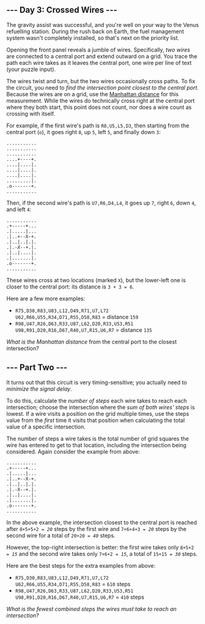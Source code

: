 <h2>--- Day 3: Crossed Wires ---</h2><p>The gravity assist was successful, and you're well on your way to the Venus refuelling station.  During the rush back on Earth, the fuel management system wasn't completely installed, so that's next on the priority list.</p>
<p>Opening the front panel reveals a jumble of wires. Specifically, <em>two wires</em> are connected to a central port and extend outward on a grid.  You trace the path each wire takes as it leaves the central port, one wire per line of text (your puzzle input).</p>
<p>The wires <span title="A jumble of twisty little wires, all alike.">twist and turn</span>, but the two wires occasionally cross paths. To fix the circuit, you need to <em>find the intersection point closest to the central port</em>. Because the wires are on a grid, use the <a href="https://en.wikipedia.org/wiki/Taxicab_geometry">Manhattan distance</a> for this measurement. While the wires do technically cross right at the central port where they both start, this point does not count, nor does a wire count as crossing with itself.</p>
<p>For example, if the first wire's path is <code>R8,U5,L5,D3</code>, then starting from the central port (<code>o</code>), it goes right <code>8</code>, up <code>5</code>, left <code>5</code>, and finally down <code>3</code>:</p>
<pre><code>...........
...........
...........
....+----+.
....|....|.
....|....|.
....|....|.
.........|.
.o-------+.
...........
</code></pre>
<p>Then, if the second wire's path is <code>U7,R6,D4,L4</code>, it goes up <code>7</code>, right <code>6</code>, down <code>4</code>, and left <code>4</code>:</p>
<pre><code>...........
.+-----+...
.|.....|...
.|..+--X-+.
.|..|..|.|.
.|.-<em>X</em>--+.|.
.|..|....|.
.|.......|.
.o-------+.
...........
</code></pre>
<p>These wires cross at two locations (marked <code>X</code>), but the lower-left one is closer to the central port: its distance is <code>3 + 3 = 6</code>.</p>
<p>Here are a few more examples:</p>
<ul>
<li><code>R75,D30,R83,U83,L12,D49,R71,U7,L72<br>U62,R66,U55,R34,D71,R55,D58,R83</code> = distance <code>159</code></li>
<li><code>R98,U47,R26,D63,R33,U87,L62,D20,R33,U53,R51<br>U98,R91,D20,R16,D67,R40,U7,R15,U6,R7</code> = distance <code>135</code></li>
</ul>
<p><em>What is the Manhattan distance</em> from the central port to the closest intersection?</p>

<h2 id="part2">--- Part Two ---</h2><p>It turns out that this circuit is very timing-sensitive; you actually need to <em>minimize the signal delay</em>.</p>
<p>To do this, calculate the <em>number of steps</em> each wire takes to reach each intersection; choose the intersection where the <em>sum of both wires' steps</em> is lowest. If a wire visits a position on the grid multiple times, use the steps value from the <em>first</em> time it visits that position when calculating the total value of a specific intersection.</p>
<p>The number of steps a wire takes is the total number of grid squares the wire has entered to get to that location, including the intersection being considered. Again consider the example from above:</p>
<pre><code>...........
.+-----+...
.|.....|...
.|..+--X-+.
.|..|..|.|.
.|.-X--+.|.
.|..|....|.
.|.......|.
.o-------+.
...........
</code></pre>
<p>In the above example, the intersection closest to the central port is reached after <code>8+5+5+2 = <em>20</em></code> steps by the first wire and <code>7+6+4+3 = <em>20</em></code> steps by the second wire for a total of <code>20+20 = <em>40</em></code> steps.</p>
<p>However, the top-right intersection is better: the first wire takes only <code>8+5+2 = <em>15</em></code> and the second wire takes only <code>7+6+2 = <em>15</em></code>, a total of <code>15+15 = <em>30</em></code> steps.</p>
<p>Here are the best steps for the extra examples from above:</p>
<ul>
<li><code>R75,D30,R83,U83,L12,D49,R71,U7,L72<br>U62,R66,U55,R34,D71,R55,D58,R83</code> = <code>610</code> steps</li>
<li><code>R98,U47,R26,D63,R33,U87,L62,D20,R33,U53,R51<br>U98,R91,D20,R16,D67,R40,U7,R15,U6,R7</code> = <code>410</code> steps</li>
</ul>
<p><em>What is the fewest combined steps the wires must take to reach an intersection?</em></p>
